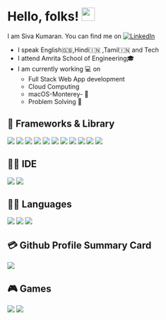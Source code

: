 # Hello, folks! <img src="https://raw.githubusercontent.com/MartinHeinz/MartinHeinz/master/wave.gif" width="30px">

I am Siva Kumaran. You can find me on [![LinkedIn][3.2]][3]

- I speak English🇬🇧,Hindi🇮🇳 ,Tamil🇮🇳 and Tech
- I attend Amrita School of Engineering🎓 
- I am currently working 💻 on
  - Full Stack Web App development
  - Cloud Computing
  - macOS-Monterey- 
  - Problem Solving 🔧

## 🔧 Frameworks & Library
<!-- this is a pure comment. -->
![](https://img.shields.io/badge/Apollo%20GraphQL-311C87?&style=for-the-badge&logo=Apollo%20GraphQL&logoColor=white)
![](https://img.shields.io/badge/AngularJS-E23237?style=for-the-badge&logo=angularjs&logoColor=white)
![](https://img.shields.io/badge/Bootstrap-563D7C?style=for-the-badge&logo=bootstrap&logoColor=white)
![](https://img.shields.io/badge/Cypress-17202C?style=for-the-badge&logo=cypress&logoColor=white)
![](https://img.shields.io/badge/Docker-2CA5E0?style=for-the-badge&logo=docker&logoColor=white)
![](https://img.shields.io/badge/GraphQl-E10098?style=for-the-badge&logo=graphql&logoColor=white)
![](https://img.shields.io/badge/kubernetes-326ce5.svg?&style=for-the-badge&logo=kubernetes&logoColor=white)
![](https://img.shields.io/badge/React-20232A?style=for-the-badge&logo=react&logoColor=61DAFB)
![](https://img.shields.io/badge/Redux-593D88?style=for-the-badge&logo=redux&logoColor=white)
![](https://img.shields.io/badge/Ruby_on_Rails-CC0000?style=for-the-badge&logo=ruby-on-rails&logoColor=white)
![](https://img.shields.io/badge/storybook-FF4785?style=for-the-badge&logo=storybook&logoColor=white)

## 👩‍💻 IDE
![](https://img.shields.io/badge/replit-667881?style=for-the-badge&logo=replit&logoColor=white)
![](https://img.shields.io/badge/VSCode-0078D4?style=for-the-badge&logo=visual%20studio%20code&logoColor=white)

## 👩‍💻 Languages
![](https://img.shields.io/badge/TypeScript-007ACC?style=for-the-badge&logo=typescript&logoColor=white)
![](https://img.shields.io/badge/Ruby-CC342D?style=for-the-badge&logo=ruby&logoColor=white)
![](https://img.shields.io/badge/JavaScript-323330?style=for-the-badge&logo=javascript&logoColor=F7DF1E)

## 💳 Github Profile Summary Card
![](https://github-profile-summary-cards.vercel.app/api/cards/profile-details?username={sk9073}&theme={default})

## 🎮 Games
![](https://img.shields.io/badge/PlayStation-003791?style=for-the-badge&logo=playstation&logoColor=white)
![](https://img.shields.io/badge/Riot_Games-D32936?style=for-the-badge&logo=riot-games&logoColor=white)

<!-- icons without padding -->


[3.2]: https://raw.githubusercontent.com/MartinHeinz/MartinHeinz/master/linkedin-3-16.png "LinkedIn icon without padding"
[3]: https://www.linkedin.com/in/siva-kumaran/
